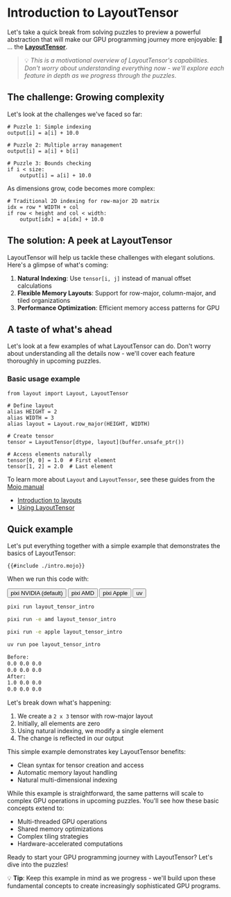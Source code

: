 # Introduction to LayoutTensor

Let's take a quick break from solving puzzles to preview a powerful abstraction that will make our GPU programming journey more enjoyable:
🥁 ... the **[LayoutTensor](https://docs.modular.com/mojo/stdlib/layout/layout_tensor/LayoutTensor/)**.

> 💡 _This is a motivational overview of LayoutTensor's capabilities. Don't worry about understanding everything now - we'll explore each feature in depth as we progress through the puzzles_.

## The challenge: Growing complexity

Let's look at the challenges we've faced so far:

```mojo
# Puzzle 1: Simple indexing
output[i] = a[i] + 10.0

# Puzzle 2: Multiple array management
output[i] = a[i] + b[i]

# Puzzle 3: Bounds checking
if i < size:
    output[i] = a[i] + 10.0
```

As dimensions grow, code becomes more complex:

```mojo
# Traditional 2D indexing for row-major 2D matrix
idx = row * WIDTH + col
if row < height and col < width:
    output[idx] = a[idx] + 10.0
```

## The solution: A peek at LayoutTensor

LayoutTensor will help us tackle these challenges with elegant solutions. Here's a glimpse of what's coming:

1. **Natural Indexing**: Use `tensor[i, j]` instead of manual offset calculations
3. **Flexible Memory Layouts**: Support for row-major, column-major, and tiled organizations
4. **Performance Optimization**: Efficient memory access patterns for GPU

## A taste of what's ahead

Let's look at a few examples of what LayoutTensor can do. Don't worry about understanding all the details now - we'll cover each feature thoroughly in upcoming puzzles.

### Basic usage example

```mojo
from layout import Layout, LayoutTensor

# Define layout
alias HEIGHT = 2
alias WIDTH = 3
alias layout = Layout.row_major(HEIGHT, WIDTH)

# Create tensor
tensor = LayoutTensor[dtype, layout](buffer.unsafe_ptr())

# Access elements naturally
tensor[0, 0] = 1.0  # First element
tensor[1, 2] = 2.0  # Last element
```

To learn more about `Layout` and `LayoutTensor`, see these guides from the [Mojo manual](https://docs.modular.com/mojo/manual/)

- [Introduction to layouts](https://docs.modular.com/mojo/manual/layout/layouts)
- [Using LayoutTensor](https://docs.modular.com/mojo/manual/layout/tensors)

## Quick example

Let's put everything together with a simple example that demonstrates the basics of LayoutTensor:

```mojo
{{#include ./intro.mojo}}
```

When we run this code with:

<div class="code-tabs" data-tab-group="package-manager">
  <div class="tab-buttons">
    <button class="tab-button">pixi NVIDIA (default)</button>
    <button class="tab-button">pixi AMD</button>
    <button class="tab-button">pixi Apple</button>
    <button class="tab-button">uv</button>
  </div>
  <div class="tab-content">

```bash
pixi run layout_tensor_intro
```

  </div>
  <div class="tab-content">

```bash
pixi run -e amd layout_tensor_intro
```

  </div>
  <div class="tab-content">

```bash
pixi run -e apple layout_tensor_intro
```

  </div>
  <div class="tab-content">

```bash
uv run poe layout_tensor_intro
```

  </div>
</div>

```txt
Before:
0.0 0.0 0.0
0.0 0.0 0.0
After:
1.0 0.0 0.0
0.0 0.0 0.0
```

Let's break down what's happening:

1. We create a `2 x 3` tensor with row-major layout
2. Initially, all elements are zero
3. Using natural indexing, we modify a single element
4. The change is reflected in our output

This simple example demonstrates key LayoutTensor benefits:

- Clean syntax for tensor creation and access
- Automatic memory layout handling
- Natural multi-dimensional indexing

While this example is straightforward, the same patterns will scale to complex GPU operations in upcoming puzzles. You'll see how these basic concepts extend to:

- Multi-threaded GPU operations
- Shared memory optimizations
- Complex tiling strategies
- Hardware-accelerated computations

Ready to start your GPU programming journey with LayoutTensor? Let's dive into the puzzles!

💡 **Tip**: Keep this example in mind as we progress - we'll build upon these fundamental concepts to create increasingly sophisticated GPU programs.
